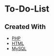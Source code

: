 # To-Do-List

## Created With

* [PHP](https://www.php.net/)
* [HTML](https://www.w3.org/html/)
* [MySQL](https://www.mysql.com/)
